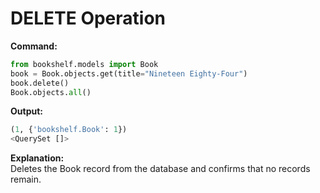 # DELETE Operation

**Command:**
```python
from bookshelf.models import Book
book = Book.objects.get(title="Nineteen Eighty-Four")
book.delete()
Book.objects.all()
```

**Output:**
```python
(1, {'bookshelf.Book': 1})
<QuerySet []>
```

**Explanation:**  
Deletes the Book record from the database and confirms that no records remain.
